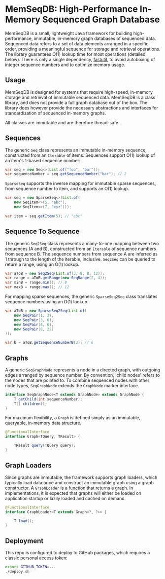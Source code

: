 # MemSeqDB: High-Performance In-Memory Sequenced Graph Database

MemSeqDB is a small, lightweight Java framework for building high-performance, immutable, in-memory graph databases of sequenced data. Sequenced data refers to a set of data elements arranged in a specific order, providing a meaningful sequence for storage and retrieval operations. The library guarantees O(1) lookup time for most operations (detailed below). There is only a single dependency, [fastutil](https://fastutil.di.unimi.it), to avoid autoboxing of integer sequence numbers and to optimize memory usage.

## Usage

MemSeqDB is designed for systems that require high-speed, in-memory storage and retrieval of immutable sequenced data. MemSeqDB is a class library, and does not provide a full graph database out of the box. The library does however provide the necessary abstractions and interfaces for standardization of sequenced in-memory graphs.

All classes are immutable and are therefore thread-safe.

## Sequences

The generic `Seq` class represents an immutable in-memory sequence, constructed from an `Iterable` of items. Sequences support O(1) lookup of an item's 1-based sequence number:

```java
var seq = new Seq<>(List.of("foo", "bar"));
var sequenceNumber = seq.getSequenceNumber("bar"); // 2
```

`SparseSeq` supports the inverse mapping for immutable sparse sequences, from sequence number to item, and supports an O(1) lookup.

```java
var seq = new SparseSeq<>(List.of(
    new SeqItem<>(5, "abc"),
    new SeqItem<>(7, "xyz")));
    
var item = seq.getItem(5); // "abc"
```

## Sequence To Sequence

The generic `Seq2Seq` class represents a many-to-one mapping between two sequences (A and B), constructed from an `Iterable` of sequence numbers from sequence B. The sequence numbers from sequence A are inferred as 1 through to the length of the iterable, inclusive. `Seq2Seq` can be queried to return a range, using an O(1) lookup.

```java
var aToB = new Seq2Seq(List.of(3, 8, 8, 12));
var range = aToB.getRange(new SeqRange(2, 4));
var minB = range.min(); // 8
var maxB = range.max(); // 12
```

For mapping sparse sequences, the generic `SparseSeq2Seq` class translates sequence numbers using an O(1) lookup.

```java
var aToB = new SparseSeq2Seq(List.of(
    new SeqPair(1, 3),
    new SeqPair(3, 6),
    new SeqPair(4, 6),
    new SeqPair(8, 22)
));

var b = aToB.getSequenceNumberB(3); // 6
```

## Graphs

A generic `SeqGraphNode` represents a node in a directed graph, with outgoing edges arranged by sequence number. By convention, 'child nodes' refers to the nodes that are pointed to. To combine sequenced nodes with other node types, `SeqGraphNode` extends the `GraphNode` marker interface.

```java
interface SeqGraphNode<T extends GraphNode> extends GraphNode {
    T getChild(int sequenceNumber);
    T[] children();
}
```

For maximum flexibility, a `Graph` is defined simply as an immutable, queryable, in-memory data structure.

```java
@FunctionalInterface
interface Graph<TQuery, TResult> {

    TResult query(TQuery query);
}
```

## Graph Loaders

Since graphs are immutable, the framework supports graph loaders, which typically load data once and construct an immutable graph using a graph constructor. A `GraphLoader` is a function that returns a graph. In implementations, it is expected that graphs will either be loaded on application startup or lazily loaded and cached on demand.

```java
@FunctionalInterface
interface GraphLoader<T extends Graph<?, ?>> {

    T load();
}
```

## Deployment

This repo is configured to deploy to GitHub packages, which requires a classic personal access token:

```bash
export GITHUB_TOKEN=...
./deploy.sh
```
